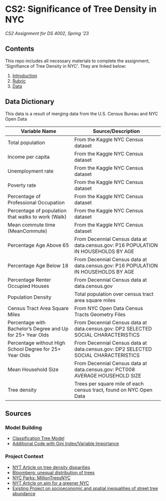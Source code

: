 # CS2: Significance of Tree Density in NYC
*CS2 Assignment for DS 4002, Spring '23*

## Contents

This repo includes all necessary materials to complete the assignment, 'Signifiance of Tree Density in NYC'. They are linked below:

1. [Introduction](./Hook%20document.pdf)
2. [Rubric](./Rubric.pdf)
3. [Data](./treeDensity_data.csv)

## Data Dictionary

This data is a result of merging data from the U.S. Census Bureau and NYC Open Data

| Variable Name | Source/Description |
| --- | --- |
| Total population | From the Kaggle NYC Census dataset |
| Income per capita | From the Kaggle NYC Census dataset |
| Unemployment rate | From the Kaggle NYC Census dataset |
| Poverty rate | From the Kaggle NYC Census dataset |
| Percentage of Professional Occupation | From the Kaggle NYC Census dataset |
| Percentage of population that walks to work (Walk) | From the Kaggle NYC Census dataset |
| Mean commute time (MeanCommute) | From the Kaggle NYC Census dataset |
| Percentage Age Above 65 | From Decennial Census data at data.census.gov: P16 POPULATION IN HOUSEHOLDS BY AGE |
| Percentage Age Below 18 | From Decennial Census data at data.census.gov: P16 POPULATION IN HOUSEHOLDS BY AGE |
| Percentage Renter Occupied Houses | From Decennial Census data at data.census.gov |
| Population Density | Total population over census tract area square miles |
| Census Tract Area Square Miles | From NYC Open Data Census Tracts Geometry Files |
| Percentage with Bachelor’s Degree and Up for 25+ Year Olds | From Decennial Census data at data.census.gov: DP2 SELECTED SOCIAL CHARACTERISTICS |
| Percentage without High School Degree for 25+ Year Olds | From Decennial Census data at data.census.gov: DP2 SELECTED SOCIAL CHARACTERISTICS |
| Mean Household Size | From Decennial Census data at data.census.gov: PCT008 AVERAGE HOUSEHOLD SIZE |
| Tree density | Trees per square mile of each census tract, found on NYC Open Data |



## Sources 

### Model Building
- [Classification Tree Model](https://bookdown.org/jhvdz1/ml2/classification-decision-trees.html)
- [Additional Code with Gini Index/Variable Importance](https://rstudio-pubs-static.s3.amazonaws.com/108298_75e23efda7f845f98af2c549a26b5958.html)

### Project Context
- [NYT Article on tree density disparities](https://www.nytimes.com/interactive/2021/06/30/opinion/environmental-inequity-trees-critical-infrastructure.html)
- [Bloomberg:  unequal distribution of trees](https://www.bloomberg.com/news/articles/2021-06-25/mapping-the-unequal-distribution-of-trees)
- [NYC Parks: MillionTreesNYC](https://www.nycgovparks.org/trees/milliontreesnyc)
- [NYT Article on aim for a greener NYC](https://www.nytimes.com/2022/02/12/nyregion/trees-parks-nyc.html)
- [Existing Project on socioeconomic and spatial inequalities of street tree abundance](https://www.sciencedirect.com/science/article/abs/pii/S0169204620314766)
